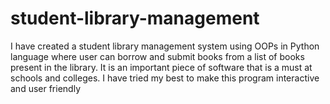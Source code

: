 # student-library-management
I have created a student library management system using OOPs in Python language where user can borrow and submit books from a list of books present in the library. It is an important piece of software that is a must at schools and colleges. I have tried my best to make this program interactive and user friendly
